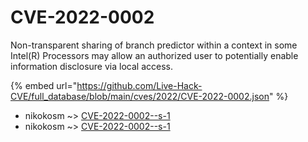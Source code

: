 # CVE-2022-0002

Non-transparent sharing of branch predictor within a context in some Intel(R) Processors may allow an authorized user to potentially enable information disclosure via local access.

{% embed url="https://github.com/Live-Hack-CVE/full_database/blob/main/cves/2022/CVE-2022-0002.json" %}


* nikokosm ~> [CVE-2022-0002--s-1](https://www.alice-snow.ru/2022/database/cve-2022-0002/cve-2022-0002--s-1-nikokosm)
* nikokosm ~> [CVE-2022-0002--s-1](https://www.alice-snow.ru/2022/database/cve-2022-0002/cve-2022-0002--s-1-nikokosm)